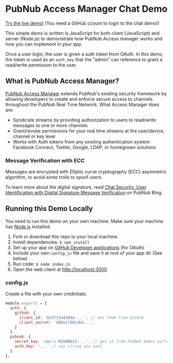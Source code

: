 # PubNub Access Manager Chat Demo

[Try the live demo!](https://pubnub-auth-chat.herokuapp.com/)
(You need a GitHub ccount to login to the chat demo!)

This simple demo is written is JavaScript for both client (JavaScript) and server (Node.js) to demonstrate how PubNub Access manager works and how you can implement in your app.

Once a user login, the user is given a auth token from OAuth. In this demo, the token is used as an `auth_key` that the "admin" can reference to grant a read/write permission to the user.


## What is PubNub Access Manager?

[PubNub Access Manager](https://www.pubnub.com/docs/web-javascript/pam-security) extends PubNub's existing security framework by allowing developers to create and enforce secure access to channels throughout the PubNub Real Time Network. What Access Manager does are:

- Syndicate streams by providing authorization to users to read/write messages to one or more channels
- Grant/revoke permissions for your real time streams at the user/device, channel or key level
- Works with Auth tokens from any existing authentication system: Facebook Connect, Twitter, Google, LDAP, or homegrown solutions


### Message Verification with ECC

Messages are encrypted with Elliptic curve cryptography (ECC) asymmetric algorithm, to avoid some trolls to spoof users.

To learn more about the digital signature, read [Chat Security: User Identification with Digital Signature Message Verification](http://www.pubnub.com/blog/chat-security-user-identification-with-digital-signature-message-verification/) on PubNub Blog.

## Running this Demo Locally

You need to run this demo on your own machine. Make sure your machine has [Node.js](https://nodejs.org/) installed.

1. Fork or download this repo to your local machine.
2. Install dependencies: `$ npm install`
3. Set up your app on [GitHub Developer applications](https://github.com/settings/applications/) (for OAuth)
4. Include your own `config.js` file and save it at root of your app dir (See below)
5. Run code: `$ node index.js`
6. Open the web client at [http://localhost:3000](http://localhost:3000)


### config.js

Create a file with your own credintials:

```javascript
module.exports = {
  auth: {
    github: {
      client_id: '614733a4294d....', // Get them from GitHub
      client_secret: '486e17d613bd...',
    }
  },
  pubnub: {
    secret_key: 'sec-c-M2U0NDI3....', // get it from PubNub Admin portal
    auth_key: '...' // any string you want
  }
};
```
